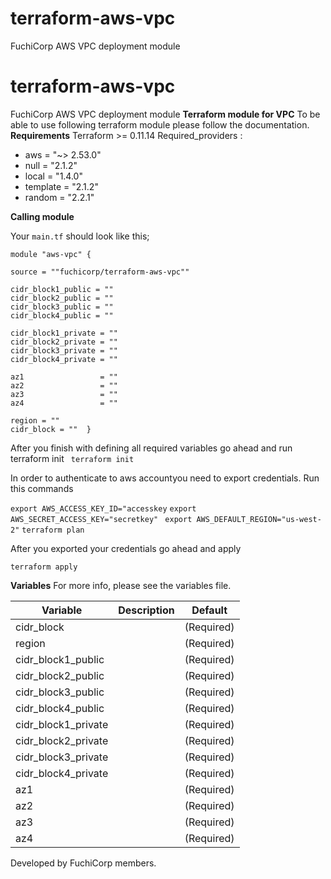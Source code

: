 # terraform-aws-vpc
FuchiCorp AWS VPC deployment module 
# terraform-aws-vpc
FuchiCorp AWS VPC deployment module 
**Terraform module for VPC**
To be able to use following terraform module please follow the documentation.
**Requirements**
Terraform >= 0.11.14
Required_providers :
- aws = "~> 2.53.0"
- null = "2.1.2"
- local = "1.4.0"
- template = "2.1.2"
- random = "2.2.1"

**Calling module**

Your `main.tf` should look like this;

     

                                                                                                                                                                                                           
    module "aws-vpc" {
                                                                                                                                                                                                       
    source = ""fuchicorp/terraform-aws-vpc""
    
    cidr_block1_public = ""
    cidr_block2_public = ""
    cidr_block3_public = ""
    cidr_block4_public = ""

    cidr_block1_private = ""
    cidr_block2_private = ""
    cidr_block3_private = ""
    cidr_block4_private = ""

    az1                 = ""
    az2                 = ""
    az3                 = ""
    az4                 = ""

    region = ""
    cidr_block = ""  }


After you finish with defining all required variables go ahead and run terraform init
` terraform init`


In order to authenticate to aws accountyou need to export credentials. Run this commands

`export AWS_ACCESS_KEY_ID="accesskey`
 `export AWS_SECRET_ACCESS_KEY="secretkey"`
 ` export AWS_DEFAULT_REGION="us-west-2"`
  `terraform plan`

After you exported your credentials go ahead and apply

`terraform apply`


 **Variables**
For more info, please see the variables file.

Variable  | Description | Default
--------  | -----------  | -------
cidr_block |                   |                     (Required)
region      |                    | (Required)
cidr_block1_public |    |       (Required)
cidr_block2_public |     |     (Required)
cidr_block3_public |      |    (Required)
cidr_block4_public  |      |   (Required)
cidr_block1_private |       |  (Required)
cidr_block2_private |        | (Required)
cidr_block3_private |       |  (Required)
cidr_block4_private |        | (Required)
az1                            |       | (Required)
az2                            |       | (Required)
az3                            |        |(Required)
az4                            |       | (Required)


Developed by FuchiCorp members.


